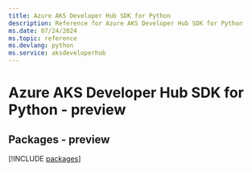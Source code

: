 ```yaml
---
title: Azure AKS Developer Hub SDK for Python
description: Reference for Azure AKS Developer Hub SDK for Python
ms.date: 07/24/2024
ms.topic: reference
ms.devlang: python
ms.service: aksdeveloperhub
---
```

# Azure AKS Developer Hub SDK for Python - preview
## Packages - preview
[!INCLUDE [packages](aks-developer-hub-index.md)]